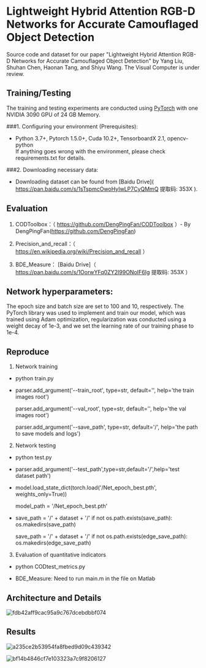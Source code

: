 # Lightweight Hybrid Attention RGB-D Networks for Accurate Camouflaged Object Detection

Source code and dataset for our paper "Lightweight Hybrid Attention RGB-D Networks for Accurate Camouflaged Object Detection" by Yang Liu, Shuhan Chen, Haonan Tang, and Shiyu Wang. 
The Visual Computer is under review.

## Training/Testing

The training and testing experiments are conducted using [PyTorch]( https://github.com/pytorch/ ) with one NVIDIA 3090 GPU of 24 GB Memory.

###1.  Configuring your environment (Prerequisites):

  * Python 3.7+, Pytorch 1.5.0+, Cuda 10.2+, TensorboardX 2.1, opencv-python <br>
      If anything goes wrong with the environment, please check requirements.txt for details.

###2.  Downloading necessary data:

  * Downloading dataset can be found from [Baidu Drive]( https://pan.baidu.com/s/1sTspmcOwoHyIwLP7CyQMmQ 提取码: 353X ).

## Evaluation
                                                                          
1.  CODToolbox：（ https://github.com/DengPingFan/CODToolbox ）- By DengPingFan(<https://github.com/DengPingFan>)

2.  Precision_and_recall：（ https://en.wikipedia.org/wiki/Precision_and_recall ）  
 
3.  BDE_Measure： [Baidu Drive]（ https://pan.baidu.com/s/1OorwYFq0ZY2I99ONoIF6Ig 提取码: 353X ）

## Network hyperparameters:

The epoch size and batch size are set to 100 and 10, respectively.
The PyTorch library was used to implement and train our model, which was trained using Adam optimization,
regularization was conducted using a weight decay of 1e-3, and we set the learning rate of our training phase to 1e-4.

## Reproduce

1.  Network training

  * python train.py   

  * parser.add_argument('--train_root', type=str, default='', help='the train images root')
   
    parser.add_argument('--val_root', type=str, default='', help='the val images root')
    
    parser.add_argument('--save_path', type=str, default='/', help='the path to save models and logs')

2.  Network testing

  * python test.py   

  * parser.add_argument('--test_path',type=str,default='/',help='test dataset path')

  * model.load_state_dict(torch.load('/Net_epoch_best.pth', weights_only=True))
   
    model_path = '/Net_epoch_best.pth'

  * save_path = '/' + dataset + '/'
    if not os.path.exists(save_path):
        os.makedirs(save_path)
    
    save_path = '/' + dataset + '/'
    if not os.path.exists(edge_save_path):
        os.makedirs(edge_save_path)

3.   Evaluation of quantitative indicators

 *   python CODtest_metrics.py
    
 *   BDE_Measure: Need to run main.m in the file on Matlab

##  Architecture and Details

![fdb42aff9cac95a9c767dcebdbbf074](https://github.com/user-attachments/assets/69ee4c67-fc25-4469-a75a-f55e0a5df6d2)


## Results

![a235ce2b53954fa8fbed9d09c439342](https://github.com/user-attachments/assets/b2f7d501-7902-45a8-a540-fa2f260a64fa)


![bf14b4846cf7e103323a7c9f8206127](https://github.com/user-attachments/assets/344b8ce6-f7d8-40af-90a6-8309982d96d4)


